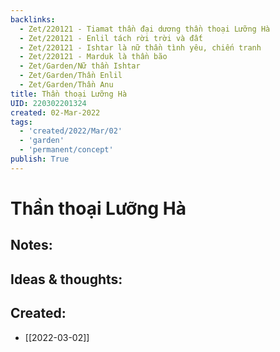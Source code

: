 ```yaml
---
backlinks:
  - Zet/220121 - Tiamat thần đại dương thần thoại Lưỡng Hà
  - Zet/220121 - Enlil tách rời trời và đất
  - Zet/220121 - Ishtar là nữ thần tình yêu, chiến tranh
  - Zet/220121 - Marduk là thần bão
  - Zet/Garden/Nữ thần Ishtar
  - Zet/Garden/Thần Enlil
  - Zet/Garden/Thần Anu
title: Thần thoại Lưỡng Hà
UID: 220302201324
created: 02-Mar-2022
tags:
  - 'created/2022/Mar/02'
  - 'garden'
  - 'permanent/concept'
publish: True
---
```

# Thần thoại Lưỡng Hà

## Notes:


## Ideas & thoughts:



## Created:
- [[2022-03-02]]
